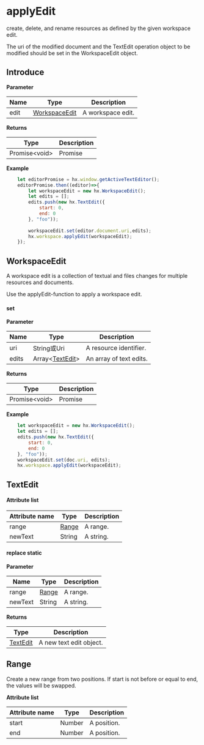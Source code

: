 # applyEdit

create, delete, and rename resources as defined by the given workspace edit. 

The uri of the modified document and the TextEdit operation object to be modified should be set in the WorkspaceEdit object.

## Introduce

**Parameter**

|Name	|Type									|Description			|
|--			|--											|--				|
|edit		|[WorkspaceEdit](#WorkspaceEdit)	|A workspace edit.	|

**Returns**

|Type	|Description	|
|--			|--		|
|Promise&lt;void&gt;	|Promise	|

**Example**
``` javascript
    let editorPromise = hx.window.getActiveTextEditor();
    editorPromise.then((editor)=>{
        let workspaceEdit = new hx.WorkspaceEdit();
        let edits = [];
        edits.push(new hx.TextEdit({
            start: 0,
            end: 0
        }, "foo"));
        
        workspaceEdit.set(editor.document.uri,edits);
        hx.workspace.applyEdit(workspaceEdit);
    });
```


## WorkspaceEdit

A workspace edit is a collection of textual and files changes for multiple resources and documents.

Use the applyEdit-function to apply a workspace edit.

#### set

**Parameter**

|Name	|Type							|Description			|
|--			|--									|--				|
|uri		|String或Uri						|A resource identifier.		|
|edits		|Array&lt;[TextEdit](#TextEdit)&gt;	|An array of text edits.	|

**Returns**

|Type	|Description	|
|--			|--		|
|Promise&lt;void&gt;	|Promise	|

**Example**
``` javascript
    let workspaceEdit = new hx.WorkspaceEdit();
    let edits = [];
    edits.push(new hx.TextEdit({
        start: 0,
        end: 0
    }, "foo"));
    workspaceEdit.set(doc.uri, edits);
    hx.workspace.applyEdit(workspaceEdit);
```

## TextEdit

#### Attribute list

|Attribute name	|Type			|Description			|
|--		|--					|--				|
|range	|[Range](#Range)	|A range.	|
|newText|String				|A string.	|

#### replace **static**

**Parameter**

|Name	|Type			|Description			|
|--			|--					|--				|
|range		|[Range](#Range)	|A range.	|
|newText	|String				|A string.	|

**Returns**

|Type	|Description	|
|--			|--		|
|[TextEdit](#TextEdit)|	A new text edit object.|

## Range

Create a new range from two positions. If start is not before or equal to end, the values will be swapped.

**Attribute list**

|Attribute name	|Type	|Description		|
|--		|--			|--			|
|start	|Number		|A position.	|
|end	|Number		|A position.	|